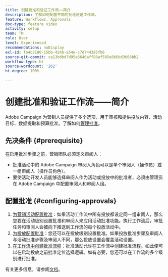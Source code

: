 ```yaml
---
title: 创建批准和验证工作流——简介
description: 了解如何配置不同的批准验证工作流。
feature: Workflows, Approvals
doc-type: feature video
activity: setup
team: TM
role: User
level: Experienced
recommendations: noDisplay
exl-id: fa4c2180-15bb-424b-a54e-c7d744385fb6
source-git-commit: ca13bdbd7d95e6646aff88af595e866bd3666bb2
workflow-type: ht
source-wordcount: '262'
ht-degree: 100%

---
```


# 创建批准和验证工作流——简介

Adobe Campaign 为营销人员提供了多个选项，用于审核和提供投放内容、活动目标、数据提取和预算批准。了解如何[管理批准](/help/process-management/create-approvals-and-validation-workflows/manage-approvals.md)。

## 先决条件 {#prerequisite}

在启用批准步骤之前，营销团队必须定义审阅人：

* 批准活动中的 Adobe Campaign 审阅人角色可以是单个审阅人（操作员）或一组审阅人（操作员角色）。
* 要使活动开发人员能够选择审阅人作为活动或投放中的批准者，必须由管理员在 Adobe Campaign 中配置审阅人和审阅人组。

## 配置批准 {#configuring-approvals}

1. [为营销活动配置批准](/help/process-management/create-approvals-and-validation-workflows/configure-approvals-for-campaigns.md)：如果活动工作流中所有投放都设定同一组审阅人，那么您要在活动级别设置批准和审阅人来应用活动批准功能。执行工作流后，审批任务和审阅人会被向下推送到工作流的每个投放活动中。
2. [为投放配置批准](/help/process-management/create-approvals-and-validation-workflows/configure-approvals-for-deliveries.md)：您还可以在投放级别设置批准。如果投放批准步骤及审阅人与活动批准步骤及审阅人不同，那么投放设置会覆盖活动设置。
3. [在工作流中创建批准流程](/help/process-management/create-approvals-and-validation-workflows/create-approval-process-in-a-workflow.md)：批准活动允许在工作流中创建批准流程。如此便可以在启动投放之前批准定位选择逻辑。如有必要，您还可以在工作流的多个级别进行批准。

有关更多信息，请参阅[文档](https://experienceleague.adobe.com/docs/campaign-classic/using/automating-with-workflows/flow-control-activities/approval.html?lang=zh-Hans)。
